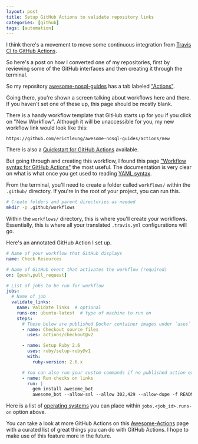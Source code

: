 ```yaml
---
layout: post
title: Setup GitHub Actions to validate repository links
categories: [github]
tags: [automation]
---
```


I think there's a movement to move some continuous integration from
[Travis CI to GitHub Actions](https://trends.google.com/trends/explore?date=today%205-y&geo=US&q=Travis%20CI,GitHub%20Actions).

So here's a post on how I converted one of my repositories, first by reviewing
some of the GitHub interfaces and then creating it through the terminal.

So my repository
[awesome-nosql-guides](https://github.com/erictleung/awesome-nosql-guides/)
has a tab labeled
["Actions"](https://github.com/erictleung/awesome-nosql-guides/actions).

Going there, you're shown a screen talking about workflows here and there. If
you haven't set one of these up, this page should be mostly blank.

There is a handy workflow template that GitHub starts up for you if you click
on "New Workflow". Although it will be unaccessible for you, my new workflow
link would look like this:

```
https://github.com/erictleung/awesome-nosql-guides/actions/new
```

There is also a
[Quickstart for GitHub Actions](https://docs.github.com/en/actions/quickstart)
available.

But going through and creating this workflow, I found this page
["Workflow syntax for GitHub Actions"](https://docs.github.com/en/actions/reference/workflow-syntax-for-github-actions)
the most useful. The documentation is very clear on what is what once you get
used to reading [YAML syntax](https://yaml.org/).

From the terminal, you'll need to create a folder called `workflows/` within
the `.github/` directory. If you're in the root of your project, you can run
this.

```sh
# Create folders and parent directories as needed
mkdir -p .github/workflows
```

Within the `workflows/` directory, this is where you'll create your workflows.
Essentially, this is where all your translated `.travis.yml` configurations
will go.

Here's an annotated GitHub Action I set up.

```yaml
# Name of your workflow that GitHub displays
name: Check Resources

# Name of GitHub event that activates the workflow (required)
on: [push,pull_request]

# List of jobs to be run for workflow
jobs:
  # Name of job
  validate_links:
    name: Validate links  # optional
    runs-on: ubuntu-latest  # type of machine to run on
    steps:
      # These below are published Docker container images under `uses`
      - name: Checkout source files
        uses: actions/checkout@v2

      - name: Setup Ruby 2.6
        uses: ruby/setup-ruby@v1
        with:
          ruby-version: 2.6.x

      # You can also run your custom commands if no published action exists
      - name: Run checks on links
        run: |
          gem install awesome_bot
          awesome_bot --allow-ssl --allow 302,429 --allow-dupe -f README.md
```

Here is a list of
[operating systems](https://docs.github.com/en/actions/reference/workflow-syntax-for-github-actions#jobsjob_idruns-on)
you can place within `jobs.<job_id>.runs-on` option above.

You can take a look at more GitHub Actions on this
[Awesome-Actions](https://github.com/sdras/awesome-actions)
page with a curated list of great things you can do with GitHub Actions. I hope
to make use of this feature more in the future.
